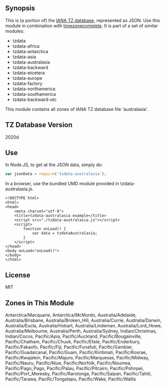 
## Synopsis

This is (a portion of) the [IANA TZ database](https://www.iana.org/time-zones), represented as JSON. Use this module in combination with [timezonecomplete](https://www.npmjs.com/package/timezonecomplete).
It is part of a set of similar modules:
* tzdata
* tzdata-africa
* tzdata-antarctica
* tzdata-asia
* tzdata-australasia
* tzdata-backward
* tzdata-etcetera
* tzdata-europe
* tzdata-factory
* tzdata-northamerica
* tzdata-southamerica
* tzdata-backward-utc

This module contains all zones of IANA TZ database file 'australasia'.



## TZ Database Version

2020d

## Use

In Node.JS, to get at the JSON data, simply do:

```javascript
var jsonData = require('tzdata-australasia');
```

In a browser, use the bundled UMD module provided in tzdata-australasia.js.

```
<!DOCTYPE html>
<html>
<head>
    <meta charset="utf-8">
    <title>tzdata-australasia example</title>
    <script src="./tzdata-australasia.js"></script>
    <script>
        function onLoad() {
            var data = tzdataAustralasia;
        }
    </script>
</head>
<body onLoad="onLoad()">
</body>
</html>
```

## License

MIT

## Zones in This Module

Antarctica/Macquarie, Antarctica/McMurdo, Australia/Adelaide, Australia/Brisbane, Australia/Broken_Hill, Australia/Currie, Australia/Darwin, Australia/Eucla, Australia/Hobart, Australia/Lindeman, Australia/Lord_Howe, Australia/Melbourne, Australia/Perth, Australia/Sydney, Indian/Christmas, Indian/Cocos, Pacific/Apia, Pacific/Auckland, Pacific/Bougainville, Pacific/Chatham, Pacific/Chuuk, Pacific/Efate, Pacific/Enderbury, Pacific/Fakaofo, Pacific/Fiji, Pacific/Funafuti, Pacific/Gambier, Pacific/Guadalcanal, Pacific/Guam, Pacific/Kiritimati, Pacific/Kosrae, Pacific/Kwajalein, Pacific/Majuro, Pacific/Marquesas, Pacific/Midway, Pacific/Nauru, Pacific/Niue, Pacific/Norfolk, Pacific/Noumea, Pacific/Pago_Pago, Pacific/Palau, Pacific/Pitcairn, Pacific/Pohnpei, Pacific/Port_Moresby, Pacific/Rarotonga, Pacific/Saipan, Pacific/Tahiti, Pacific/Tarawa, Pacific/Tongatapu, Pacific/Wake, Pacific/Wallis
